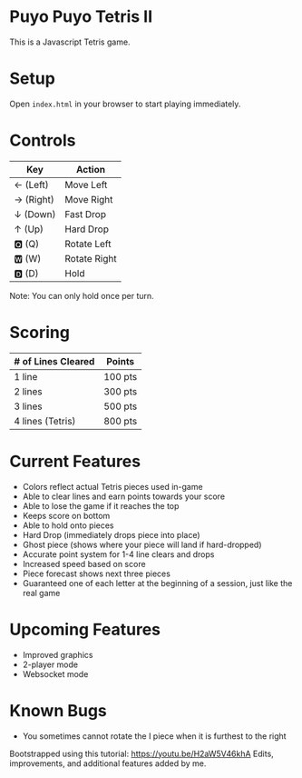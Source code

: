 # Puyo Puyo Tetris II
This is a Javascript Tetris game.

# Setup
Open `index.html` in your browser to start playing immediately.

# Controls
| Key | Action |
| --- | ------ |
| ← (Left) | Move Left |
| → (Right) | Move Right |
| ↓ (Down) | Fast Drop |
| ↑ (Up) | Hard Drop |
| 🆀 (Q) | Rotate Left |
| 🆆 (W) | Rotate Right |
| 🅳 (D) | Hold |

Note: You can only hold once per turn.

# Scoring
| # of Lines Cleared | Points |
| --- | --- |
| 1 line | 100 pts |
| 2 lines | 300 pts |
| 3 lines | 500 pts |
| 4 lines (Tetris) | 800 pts |

# Current Features
- Colors reflect actual Tetris pieces used in-game
- Able to clear lines and earn points towards your score
- Able to lose the game if it reaches the top
- Keeps score on bottom
- Able to hold onto pieces
- Hard Drop (immediately drops piece into place)
- Ghost piece (shows where your piece will land if hard-dropped)
- Accurate point system for 1-4 line clears and drops
- Increased speed based on score
- Piece forecast shows next three pieces
- Guaranteed one of each letter at the beginning of a session, just like the real game

# Upcoming Features
- Improved graphics
- 2-player mode
- Websocket mode

# Known Bugs
- You sometimes cannot rotate the I piece when it is furthest to the right

Bootstrapped using this tutorial: https://youtu.be/H2aW5V46khA
Edits, improvements, and additional features added by me.
